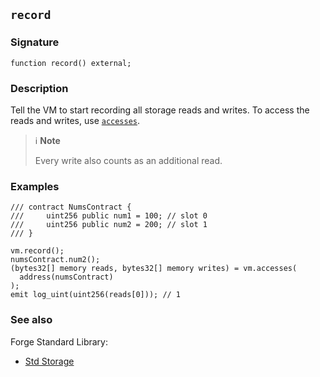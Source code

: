 ## `record`

### Signature

```solidity
function record() external;
```

### Description

Tell the VM to start recording all storage reads and writes. To access the reads and writes, use [`accesses`](./accesses.md).

> ℹ️ **Note**
>
> Every write also counts as an additional read.

### Examples

```solidity
/// contract NumsContract {
///     uint256 public num1 = 100; // slot 0
///     uint256 public num2 = 200; // slot 1
/// }

vm.record();
numsContract.num2();
(bytes32[] memory reads, bytes32[] memory writes) = vm.accesses(
  address(numsContract)
);
emit log_uint(uint256(reads[0])); // 1
```

### See also

Forge Standard Library:

- [Std Storage](../reference/forge-std/std-storage.md)